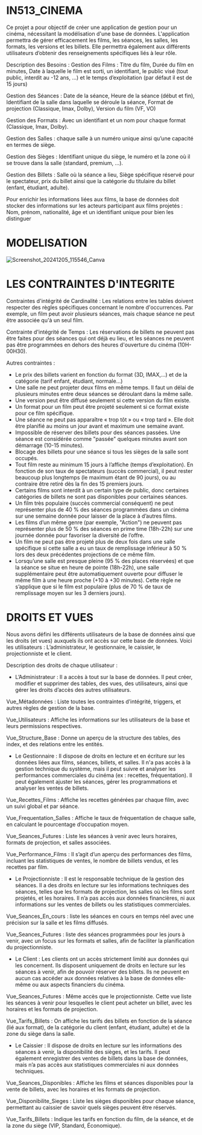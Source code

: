 # IN513_CINEMA

Ce projet a pour objectif de créer une application de gestion pour un cinéma, nécessitant la modélisation d'une base de données. L'application permettra de gérer efficacement les films, les séances, les salles, les formats, les versions et les billets. Elle permettra également aux différents utilisateurs d’obtenir des renseignements spécifiques liés à leur rôle.

Description des Besoins :
Gestion des Films : Titre du film, Durée du film en minutes, Date à laquelle le film est sorti, un identifiant, le public visé (tout public, interdit au -12 ans, …) et le temps d’exploitation (par défaut il est de 15 jours)

Gestion des Séances :  Date de la séance, Heure de la séance (début et fin), Identifiant de la salle dans laquelle se déroule la séance, Format de projection (Classique, Imax, Dolby), Version du film (VF, VO)

Gestion des Formats : Avec un identifiant et un nom pour chaque format (Classique, Imax, Dolby).

Gestion des Salles : chaque salle à un numéro unique ainsi qu’une capacité en termes de siège.

Gestion des Sièges : Identifiant unique du siège, le numéro et la zone où il se trouve dans la salle (standard, premium, …).

Gestion des Billets : Salle où la séance a lieu, Siège spécifique réservé pour le spectateur, prix du billet ainsi que la catégorie du titulaire du billet (enfant, étudiant, adulte).

Pour enrichir les informations liées aux films, la base de données doit stocker des informations sur les acteurs participant aux films projetés : Nom, prénom, nationalité, âge et un identifiant unique pour bien les distinguer

# MODELISATION 

![Screenshot_20241205_115546_Canva](https://github.com/user-attachments/assets/a506e69b-d35e-4c53-8d86-e2b6ca81fe5a)

# LES CONTRAINTES D'INTEGRITE 

Contraintes d'intégrité de Cardinalité :
Les relations entre les tables doivent respecter des règles spécifiques concernant le nombre d'occurrences. Par exemple, un film peut avoir plusieurs séances, mais chaque séance ne peut être associée qu'à un seul film.

Contrainte d'intégrité de Temps :
Les réservations de billets ne peuvent pas être faites pour des séances qui ont déjà eu lieu, et les séances ne peuvent pas être programmées en dehors des heures d'ouverture du cinéma (10H-00H30).

Autres contraintes :
- Le prix des billets varient en fonction du format (3D, IMAX,...) et de la catégorie (tarif enfant, étudiant, normale…)
- Une salle ne peut projeter deux films en même temps. Il faut un délai de plusieurs minutes entre deux séances se déroulant dans la même salle.
- Une version peut être diffusé seulement si cette version du film existe.
- Un format pour un film peut être projeté seulement si ce format existe pour ce film spécifique. 
- Une séance ne peut pas apparaître « trop tôt » ou « trop tard ». Elle doit être planifié au moins un jour avant et maximum une semaine avant.
- Impossible de réserver des billets pour des séances passées. Une séance est considérée comme "passée" quelques minutes avant son démarrage (10-15 minutes).
- Blocage des billets pour une séance si tous les sièges de la salle sont occupés. 
- Tout film reste au minimum 15 jours à l’affiche (temps d’exploitation). En fonction de son taux de spectateurs (succès commercial), il peut rester beaucoup plus longtemps (le maximum étant de 90 jours), ou au contraire être retiré dès la fin des 15 premiers jours.
- Certains films sont interdit à un certain type de public, donc certaines catégories de billets ne sont pas disponibles pour certaines séances. 
- Un film très populaire (succès commercial conséquent) ne peut représenter plus de 40 % des séances programmées dans un cinéma sur une semaine donnée pour laisser de la place à d’autres films.
- Les films d’un même genre (par exemple, "Action") ne peuvent pas représenter plus de 50 % des séances en prime time (18h-22h) sur une journée donnée pour favoriser la diversité de l’offre.
- Un film ne peut pas être projeté plus de deux fois dans une salle spécifique si cette salle a eu un taux de remplissage inférieur à 50 % lors des deux précédentes projections de ce même film.
- Lorsqu’une salle est presque pleine (95 % des places réservées) et que la séance se situe en heure de pointe (18h-22h), une salle supplémentaire peut être automatiquement ouverte pour diffuser le même film à une heure proche (+10 à +30 minutes). Cette règle ne s’applique que si le film est populaire (plus de 70 % de taux de remplissage moyen sur les 3 derniers jours).

# DROITS ET VUES 

Nous avons défini les différents utilisateurs de la base de données ainsi que les droits (et vues) auxquels ils ont accès sur cette base de données. Voici les utilisateurs : L’administrateur, le gestionnaire, le caissier, le projectionniste et le client.

Description des droits de chaque utilisateur : 

- L’Administrateur : Il a accès à tout sur la base de données. Il peut créer, modifier et supprimer des tables, des vues, des utilisateurs, ainsi que gérer les droits d’accès des autres utilisateurs.
  
Vue_Métadonnées : Liste toutes les contraintes d’intégrité, triggers, et autres règles de gestion de la base.

Vue_Utilisateurs : Affiche les informations sur les utilisateurs de la base et leurs permissions respectives.

Vue_Structure_Base : Donne un aperçu de la structure des tables, des index, et des relations entre les entités.

- Le Gestionnaire : Il dispose de droits en lecture et en écriture sur les données liées aux films, séances, billets, et salles. Il n'a pas accès à la gestion technique du système, mais il peut suivre et analyser les performances commerciales du cinéma (ex : recettes, fréquentation). Il peut également ajuster les séances, gérer les programmations et analyser les ventes de billets.
  
Vue_Recettes_Films : Affiche les recettes générées par chaque film, avec un suivi global et par séance.

Vue_Frequentation_Salles : Affiche le taux de fréquentation de chaque salle, en calculant le pourcentage d’occupation moyen.

Vue_Seances_Futures : Liste les séances à venir avec leurs horaires, formats de projection, et salles associées.

Vue_Performance_Films : Il s’agit d’un aperçu des performances des films, incluant les statistiques de ventes, le nombre de billets vendus, et les recettes par film. 

- Le Projectionniste : Il est le responsable technique de la gestion des séances. Il a des droits en lecture sur les informations techniques des séances, telles que les formats de projection, les salles où les films sont projetés, et les horaires. Il n’a pas accès aux données financières, ni aux informations sur les ventes de billets ou les statistiques commerciales.
  
Vue_Seances_En_cours : liste les séances en cours en temps réel avec une précision sur la salle et les films diffusés. 

Vue_Seances_Futures : liste des séances programmées pour les jours à venir, avec un focus sur les formats et salles, afin de faciliter la planification du projectionniste.

- Le Client : Les clients ont un accès strictement limité aux données qui les concernent. Ils disposent uniquement de droits en lecture sur les séances à venir, afin de pouvoir réserver des billets. Ils ne peuvent en aucun cas accéder aux données relatives à la base de données elle-même ou aux aspects financiers du cinéma.

Vue_Seances_Futures : Même accès que le projectionniste. Cette vue liste les séances à venir pour lesquelles le client peut acheter un billet, avec les horaires et les formats de projection.

Vue_Tarifs_Billets : On affiche les tarifs des billets en fonction de la séance (lié aux format), de la catégorie du client (enfant, étudiant, adulte) et de la zone du siège dans la salle.

- Le Caissier : Il dispose de droits en lecture sur les informations des séances à venir, la disponibilité des sièges, et les tarifs. Il peut également enregistrer des ventes de billets dans la base de données, mais n’a pas accès aux statistiques commerciales ni aux données techniques.
  
Vue_Seances_Disponibles : Affiche les films et séances disponibles pour la vente de billets, avec les horaires et les formats de projection.

Vue_Disponibilite_Sieges : Liste les sièges disponibles pour chaque séance, permettant au caissier de savoir quels sièges peuvent être réservés.

Vue_Tarifs_Billets : Indique les tarifs en fonction du film, de la séance, et de la zone du siège (VIP, Standard, Économique).

